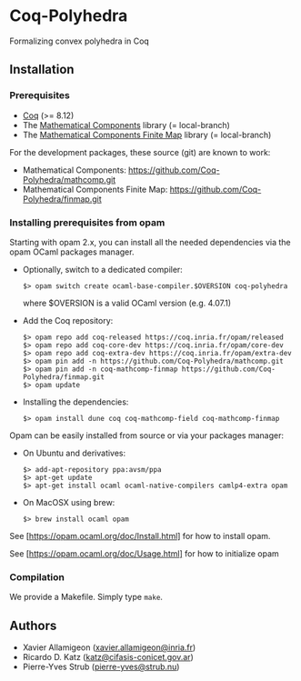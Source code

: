 # Coq-Polyhedra

Formalizing convex polyhedra in Coq

## Installation

### Prerequisites

  * [Coq](https://coq.inria.fr) (>= 8.12)
  * The [Mathematical Components](https://github.com/math-comp/math-comp) library (= local-branch)
  * The [Mathematical Components Finite Map](https://github.com/math-comp/finmap) library (= local-branch)

For the development packages, these source (git) are known to work:

  * Mathematical Components: https://github.com/Coq-Polyhedra/mathcomp.git 
  * Mathematical Components Finite Map: https://github.com/Coq-Polyhedra/finmap.git

### Installing prerequisites from opam

Starting with opam 2.x, you can install all the needed dependencies
via the opam OCaml packages manager.

  * Optionally, switch to a dedicated compiler:

        $> opam switch create ocaml-base-compiler.$OVERSION coq-polyhedra

     where $OVERSION is a valid OCaml version (e.g. 4.07.1)

  * Add the Coq repository:

        $> opam repo add coq-released https://coq.inria.fr/opam/released
        $> opam repo add coq-core-dev https://coq.inria.fr/opam/core-dev
        $> opam repo add coq-extra-dev https://coq.inria.fr/opam/extra-dev
        $> opam pin add -n https://github.com/Coq-Polyhedra/mathcomp.git
        $> opam pin add -n coq-mathcomp-finmap https://github.com/Coq-Polyhedra/finmap.git
        $> opam update

  * Installing the dependencies:

        $> opam install dune coq coq-mathcomp-field coq-mathcomp-finmap

Opam can be easily installed from source or via your packages manager:

  * On Ubuntu and derivatives:
  
        $> add-apt-repository ppa:avsm/ppa
        $> apt-get update
        $> apt-get install ocaml ocaml-native-compilers camlp4-extra opam
        
  * On MacOSX using brew:

        $> brew install ocaml opam

See [https://opam.ocaml.org/doc/Install.html] for how to install opam.

See [https://opam.ocaml.org/doc/Usage.html] for how to initialize opam

### Compilation

We provide a Makefile. Simply type `make`.

## Authors

* Xavier Allamigeon (<xavier.allamigeon@inria.fr>)
* Ricardo D. Katz (<katz@cifasis-conicet.gov.ar>)
* Pierre-Yves Strub (<pierre-yves@strub.nu>)
